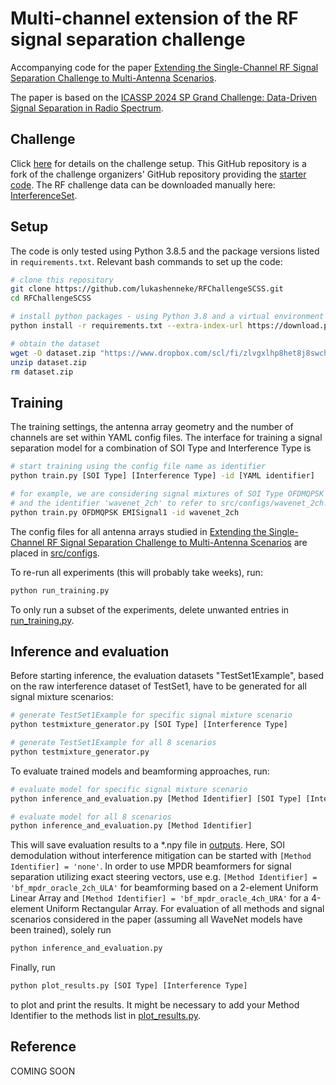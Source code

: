 # Multi-channel extension of the RF signal separation challenge
Accompanying code for the paper [Extending the Single-Channel RF Signal Separation Challenge to Multi-Antenna Scenarios](#reference).

The paper is based on the [ICASSP 2024 SP Grand Challenge: Data-Driven Signal Separation in Radio Spectrum](https://signalprocessingsociety.org/publications-resources/data-challenges/data-driven-signal-separation-radio-spectrum-icassp-2024).

## Challenge
Click [here](https://rfchallenge.mit.edu/icassp24-single-channel/) for details on the challenge setup.
This GitHub repository is a fork of the challenge organizers' GitHub repository providing the [starter code](https://github.com/RFChallenge/icassp2024rfchallenge).
The RF challenge data can be downloaded manually here: [InterferenceSet](https://www.dropbox.com/scl/fi/zlvgxlhp8het8j8swchgg/dataset.zip?rlkey=4rrm2eyvjgi155ceg8gxb5fc4&dl=0).

## Setup
The code is only tested using Python 3.8.5 and the package versions listed in `requirements.txt`.
Relevant bash commands to set up the code:
```bash
# clone this repository
git clone https://github.com/lukashenneke/RFChallengeSCSS.git
cd RFChallengeSCSS

# install python packages - using Python 3.8 and a virtual environment is recommended to make things work
python install -r requirements.txt --extra-index-url https://download.pytorch.org/whl/cu116

# obtain the dataset
wget -O dataset.zip "https://www.dropbox.com/scl/fi/zlvgxlhp8het8j8swchgg/dataset.zip?rlkey=4rrm2eyvjgi155ceg8gxb5fc4&dl=0"
unzip dataset.zip
rm dataset.zip
```

## Training

The training settings, the antenna array geometry and the number of channels are set within YAML config files.
The interface for training a signal separation model for a combination of SOI Type and Interference Type is

```bash
# start training using the config file name as identifier
python train.py [SOI Type] [Interference Type] -id [YAML identifier]

# for example, we are considering signal mixtures of SOI Type OFDMQPSK and Interference Type EMISignal1
# and the identifier 'wavenet_2ch' to refer to src/configs/wavenet_2ch.yml
python train.py OFDMQPSK EMISignal1 -id wavenet_2ch
```
The config files for all antenna arrays studied in [Extending the Single-Channel RF Signal Separation Challenge to Multi-Antenna Scenarios](#reference) are placed in [src/configs](src/configs).

To re-run all experiments (this will probably take weeks), run:

```bash
python run_training.py
```

To only run a subset of the experiments, delete unwanted entries in [run_training.py](run_training.py).

## Inference and evaluation

Before starting inference, the evaluation datasets "TestSet1Example", based on the raw interference dataset of TestSet1, have to be generated for all signal mixture scenarios:
```bash
# generate TestSet1Example for specific signal mixture scenario
python testmixture_generator.py [SOI Type] [Interference Type]

# generate TestSet1Example for all 8 scenarios
python testmixture_generator.py
```

To evaluate trained models and beamforming approaches, run:
```bash
# evaluate model for specific signal mixture scenario
python inference_and_evaluation.py [Method Identifier] [SOI Type] [Interference Type]

# evaluate model for all 8 scenarios
python inference_and_evaluation.py [Method Identifier]
```

This will save evaluation results to a *.npy file in [outputs](outputs/).
Here, SOI demodulation without interference mitigation can be started with `[Method Identifier] = 'none'`.
In order to use MPDR beamformers for signal separation utilizing exact steering vectors, use e.g. `[Method Identifier] = 'bf_mpdr_oracle_2ch_ULA'` for beamforming based on a 2-element Uniform Linear Array and `[Method Identifier] = 'bf_mpdr_oracle_4ch_URA'` for a 4-element Uniform Rectangular Array.
For evaluation of all methods and signal scenarios considered in the paper (assuming all WaveNet models have been trained), solely run
```bash
python inference_and_evaluation.py
```

Finally, run 

```bash
python plot_results.py [SOI Type] [Interference Type]
```

to plot and print the results. It might be necessary to add your Method Identifier to the methods list in [plot_results.py](./plot_results.py).

## Reference
COMING SOON